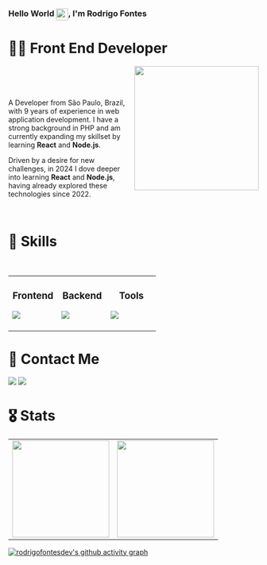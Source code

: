 ### Hello World <img src="https://github.com/rodrigofontesdev/rodrigofontesdev/assets/17281370/3aec980f-f801-4c95-97b3-ac4f842814fa" align="top" width="24" height="24" />, I'm Rodrigo Fontes

# 👨‍💻 Front End Developer

<img src="https://github.com/user-attachments/assets/b959c3cf-30b2-4233-8495-75661b39a485" align="right" width="250" height="250" />

<br>
<br>
<br>

A Developer from São Paulo, Brazil, with 9 years of experience in web application development. I have a strong background in PHP and am currently expanding my skillset by learning **React** and **Node.js**.

Driven by a desire for new challenges, in 2024 I dove deeper into learning **React** and **Node.js**, having already explored these technologies since 2022.

<br>

# 🧰 Skills
<br>
<table align="center">
  <tbody>
    <tr>
      <td valign="top" width="33%">
        <h3 align="center">Frontend</h3>
        <img src="https://skillicons.dev/icons?i=html,css,js,ts,react,nextjs,redux,sass,styledcomponents,tailwind,bootstrap,wordpress&perline=4" />
        <br>
        <br>
      </td>
      <td valign="top" width="33%">
        <h3 align="center">Backend</h3>
        <img src="https://skillicons.dev/icons?i=nodejs,php,laravel,mysql,postgres,sqlite,redis,prisma&perline=4" />
        <br>
        <br>
      </td>
      <td valign="top" width="33%">
        <h3 align="center">Tools</h3>
        <img src="https://skillicons.dev/icons?i=aws,docker,git,githubactions,npm,yarn,figma,postman,vite,jest,vitest,linux&perline=4" />
        <br>
        <br>
      </td>
    </tr>
  </tbody>
</table>

# 📧 Contact Me

<p>  
  <a href="https://www.linkedin.com/in/rodrigofontesdev/"><img src="https://img.shields.io/badge/LinkedIn-0A66C2.svg?style=for-the-badge&logo=LinkedIn&logoColor=white" /></a>
  <a href="mailto:oi@rodrigofontes.dev"><img src="https://img.shields.io/badge/Email-8234e9?style=for-the-badge&logo=gmail&logoColor=ffffff" /></a>  
</p>

# 🎖 Stats

<table>
  <tbody>
    <tr>
      <td width="50%">
        <img src="https://github-readme-streak-stats.herokuapp.com/?user=rodrigofontesdev&theme=react&hide_border=true" height="195" />
      </td>
      <td width="50%">
        <img src="https://github-readme-stats.vercel.app/api?username=rodrigofontesdev&theme=react&show_icons=true&hide_border=true&count_private=true" height="195" />
      </td>
    </tr>
  </tbody>
</table>

[![rodrigofontesdev's github activity graph](https://github-readme-activity-graph.vercel.app/graph?username=rodrigofontesdev&theme=react-dark&hide_border=true)](https://github.com/ashutosh00710/github-readme-activity-graph)
